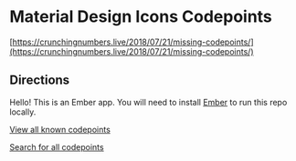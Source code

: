 # Material Design Icons Codepoints

[https://crunchingnumbers.live/2018/07/21/missing-codepoints/](https://crunchingnumbers.live/2018/07/21/missing-codepoints/)


## Directions

Hello! This is an Ember app. You will need to install [Ember](https://guides.emberjs.com/release/getting-started/) to run this repo locally.

[View all known codepoints](https://material-icons.herokuapp.com/)

[Search for all codepoints](https://material-icons.herokuapp.com/search)